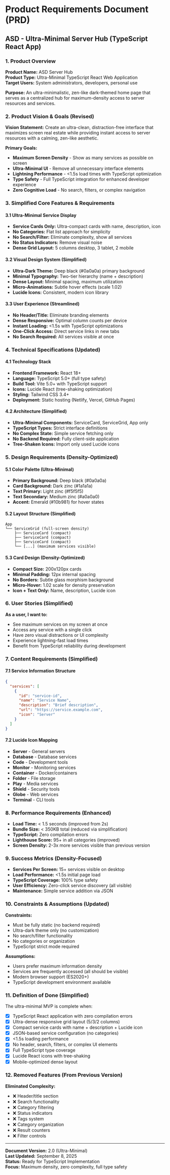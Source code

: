 # Product Requirements Document (PRD)
## ASD - Ultra-Minimal Server Hub (TypeScript React App)

### 1. Product Overview

**Product Name:** ASD Server Hub  
**Product Type:** Ultra-Minimal TypeScript React Web Application  
**Target Users:** System administrators, developers, personal use  

**Purpose:** An ultra-minimalistic, zen-like dark-themed home page that serves as a centralized hub for maximum-density access to server resources and services.

### 2. Product Vision & Goals (Revised)

**Vision Statement:** Create an ultra-clean, distraction-free interface that maximizes screen real estate while providing instant access to server resources with a calming, zen-like aesthetic.

**Primary Goals:**
- **Maximum Screen Density** - Show as many services as possible on screen
- **Ultra-Minimal UI** - Remove all unnecessary interface elements  
- **Lightning Performance** - <1.5s load times with TypeScript optimization
- **Type Safety** - Full TypeScript integration for enhanced developer experience
- **Zero Cognitive Load** - No search, filters, or complex navigation

### 3. Simplified Core Features & Requirements

#### 3.1 Ultra-Minimal Service Display
- **Service Cards Only:** Ultra-compact cards with name, description, icon
- **No Categories:** Flat list approach for simplicity
- **No Search/Filter:** Eliminate complexity, show all services
- **No Status Indicators:** Remove visual noise
- **Dense Grid Layout:** 5 columns desktop, 3 tablet, 2 mobile

#### 3.2 Visual Design System (Simplified)
- **Ultra-Dark Theme:** Deep black (#0a0a0a) primary background
- **Minimal Typography:** Two-tier hierarchy (name + description)
- **Dense Layout:** Minimal spacing, maximum utilization
- **Micro-Animations:** Subtle hover effects (scale 1.02)
- **Lucide Icons:** Consistent, modern icon library

#### 3.3 User Experience (Streamlined)
- **No Header/Title:** Eliminate branding elements
- **Dense Responsive:** Optimal column counts per device
- **Instant Loading:** <1.5s with TypeScript optimizations
- **One-Click Access:** Direct service links in new tabs
- **No Search Required:** All services visible at once

### 4. Technical Specifications (Updated)

#### 4.1 Technology Stack
- **Frontend Framework:** React 18+
- **Language:** TypeScript 5.0+ (full type safety)
- **Build Tool:** Vite 5.0+ with TypeScript support
- **Icons:** Lucide React (tree-shaking optimization)
- **Styling:** Tailwind CSS 3.4+
- **Deployment:** Static hosting (Netlify, Vercel, GitHub Pages)

#### 4.2 Architecture (Simplified)
- **Ultra-Minimal Components:** ServiceCard, ServiceGrid, App only
- **TypeScript Types:** Strict interface definitions
- **No Complex State:** Simple service fetching only
- **No Backend Required:** Fully client-side application
- **Tree-Shaken Icons:** Import only used Lucide icons

### 5. Design Requirements (Density-Optimized)

#### 5.1 Color Palette (Ultra-Minimal)
- **Primary Background:** Deep black (#0a0a0a)
- **Card Background:** Dark zinc (#1a1a1a)
- **Text Primary:** Light zinc (#f5f5f5)
- **Text Secondary:** Medium zinc (#a0a0a0)
- **Accent:** Emerald (#10b981) for hover states

#### 5.2 Layout Structure (Simplified)
```
App
└── ServiceGrid (full-screen density)
    ├── ServiceCard (compact)
    ├── ServiceCard (compact)  
    ├── ServiceCard (compact)
    └── [...] (maximum services visible)
```

#### 5.3 Card Design (Density-Optimized)
- **Compact Size:** 200x120px cards
- **Minimal Padding:** 12px internal spacing
- **No Borders:** Subtle glass morphism background
- **Micro-Hover:** 1.02 scale for density preservation
- **Icon + Text Only:** Name, description, Lucide icon

### 6. User Stories (Simplified)

**As a user, I want to:**
- See maximum services on my screen at once
- Access any service with a single click
- Have zero visual distractions or UI complexity
- Experience lightning-fast load times
- Benefit from TypeScript reliability during development

### 7. Content Requirements (Simplified)

#### 7.1 Service Information Structure
```json
{
  "services": [
    {
      "id": "service-id",
      "name": "Service Name",
      "description": "Brief description",
      "url": "https://service.example.com",
      "icon": "Server"
    }
  ]
}
```

#### 7.2 Lucide Icon Mapping
- **Server** - General servers
- **Database** - Database services  
- **Code** - Development tools
- **Monitor** - Monitoring services
- **Container** - Docker/containers
- **Folder** - File storage
- **Play** - Media services
- **Shield** - Security tools
- **Globe** - Web services
- **Terminal** - CLI tools

### 8. Performance Requirements (Enhanced)

- **Load Time:** < 1.5 seconds (improved from 2s)
- **Bundle Size:** < 350KB total (reduced via simplification)
- **TypeScript:** Zero compilation errors
- **Lighthouse Score:** 95+ in all categories (improved)
- **Screen Density:** 2-3x more services visible than previous version

### 9. Success Metrics (Density-Focused)

- **Services Per Screen:** 15+ services visible on desktop
- **Load Performance:** <1.5s initial page load
- **TypeScript Coverage:** 100% type safety
- **User Efficiency:** Zero-click service discovery (all visible)
- **Maintenance:** Simple service addition via JSON

### 10. Constraints & Assumptions (Updated)

**Constraints:**
- Must be fully static (no backend required)  
- Ultra-dark theme only (no customization)
- No search/filter functionality
- No categories or organization
- TypeScript strict mode required

**Assumptions:**
- Users prefer maximum information density
- Services are frequently accessed (all should be visible)
- Modern browser support (ES2020+)
- TypeScript development environment available

### 11. Definition of Done (Simplified)

The ultra-minimal MVP is complete when:
- [x] TypeScript React application with zero compilation errors
- [x] Ultra-dense responsive grid layout (5/3/2 columns)
- [x] Compact service cards with name + description + Lucide icon
- [x] JSON-based service configuration (no categories)
- [x] <1.5s loading performance
- [x] No header, search, filters, or complex UI elements
- [x] Full TypeScript type coverage
- [x] Lucide React icons with tree-shaking
- [x] Mobile-optimized dense layout

### 12. Removed Features (From Previous Version)

**Eliminated Complexity:**
- ❌ Header/title section
- ❌ Search functionality  
- ❌ Category filtering
- ❌ Status indicators
- ❌ Tags system
- ❌ Category organization
- ❌ Result counters
- ❌ Filter controls

---

**Document Version:** 2.0 (Ultra-Minimal)  
**Last Updated:** September 8, 2025  
**Status:** Ready for TypeScript Implementation  
**Focus:** Maximum density, zero complexity, full type safety